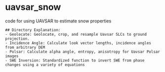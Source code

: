# uavsar_snow
code for using UAVSAR to estimate snow properties

```
## Directory Explanation:
- Geolocate: Geolocate, crop, and resample Uavsar SLCs to ground projection.
- Incidence Angle: Calculate look vector lengths, incidence angles from arbitrary DEM
- Polsar: Calculate alpha angle, entropy, anisotropy for Uavsar Polsar images
- SWE Inversion: Standardized function to invert SWE from phase changes using a variety of equations
```